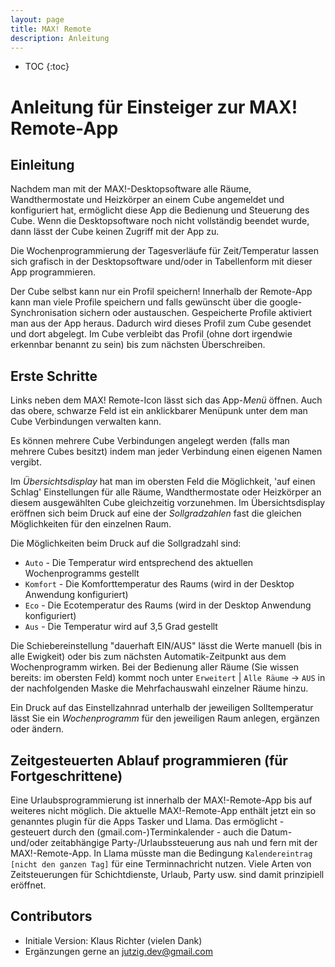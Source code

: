 ```yaml
---
layout: page
title: MAX! Remote
description: Anleitung
---
```



* TOC
{:toc}

# Anleitung für Einsteiger zur MAX! Remote-App

## Einleitung

Nachdem man mit der MAX!-Desktopsoftware alle Räume,
Wandthermostate und Heizkörper an einem Cube angemeldet und
konfiguriert hat, ermöglicht diese App die Bedienung und Steuerung
des Cube. Wenn die Desktopsoftware noch nicht vollständig beendet
wurde, dann lässt der Cube keinen Zugriff mit der App zu.

Die Wochenprogrammierung der Tagesverläufe für Zeit/Temperatur
lassen sich grafisch in der Desktopsoftware und/oder in Tabellenform
mit dieser App programmieren.

Der Cube selbst kann nur ein Profil speichern! Innerhalb der
Remote-App kann man viele Profile speichern und falls gewünscht
über die google-Synchronisation sichern oder austauschen.
Gespeicherte Profile aktiviert man aus der App heraus. Dadurch wird
dieses Profil zum Cube gesendet und dort abgelegt. Im Cube verbleibt
das Profil (ohne dort irgendwie erkennbar benannt zu sein) bis zum
nächsten Überschreiben.

## Erste Schritte

Links neben dem MAX! Remote-Icon lässt sich das App-*Menü* öffnen.
Auch das obere, schwarze Feld ist ein anklickbarer Menüpunk unter
dem man Cube Verbindungen verwalten kann.

Es können mehrere Cube Verbindungen angelegt werden (falls man mehrere Cubes besitzt) indem man
jeder Verbindung einen eigenen Namen vergibt.

Im *Übersichtsdisplay* hat man im obersten Feld die Möglichkeit, 'auf
einen Schlag' Einstellungen für alle Räume, Wandthermostate oder
Heizkörper an diesem ausgewählten Cube gleichzeitig vorzunehmen.
Im Übersichtsdisplay eröffnen sich beim Druck auf eine der
*Sollgradzahlen* fast die gleichen Möglichkeiten für den einzelnen
Raum.

Die Möglichkeiten beim Druck auf die Sollgradzahl sind: 

 * `Auto` - Die Temperatur wird entsprechend des aktuellen Wochenprogramms gestellt 
 * `Komfort` - Die Komforttemperatur des Raums (wird in der Desktop Anwendung konfiguriert) 
 * `Eco` - Die Ecotemperatur des Raums (wird in der Desktop Anwendung konfiguriert)
 * `Aus` - Die Temperatur wird auf 3,5 Grad gestellt

Die Schiebereinstellung "dauerhaft EIN/AUS" lässt die Werte manuell (bis
in alle Ewigkeit) oder bis zum nächsten Automatik-Zeitpunkt aus dem
Wochenprogramm wirken.
Bei der Bedienung aller Räume (Sie wissen bereits: im obersten Feld)
kommt noch unter `Erweitert` | `Alle Räume` -> `AUS` in der nachfolgenden Maske die Mehrfachauswahl einzelner Räume hinzu.

Ein Druck auf das Einstellzahnrad unterhalb der jeweiligen
Solltemperatur lässt Sie ein *Wochenprogramm* für den jeweiligen
Raum anlegen, ergänzen oder ändern.

## Zeitgesteuerten Ablauf programmieren (für Fortgeschrittene)

Eine Urlaubsprogrammierung ist innerhalb der MAX!-Remote-App
bis auf weiteres nicht möglich. Die aktuelle MAX!-Remote-App enthält
jetzt ein so genanntes plugin für die Apps Tasker und Llama. Das
ermöglicht - gesteuert durch den (gmail.com-)Terminkalender - auch
die Datum- und/oder zeitabhängige Party-/Urlaubssteuerung aus nah
und fern mit der MAX!-Remote-App. In Llama müsste man die
Bedingung `Kalendereintrag` `[nicht den ganzen Tag]` für eine
Terminnachricht nutzen. Viele Arten von Zeitsteuerungen für
Schichtdienste, Urlaub, Party usw. sind damit prinzipiell eröffnet.


## Contributors

 * Initiale Version: Klaus Richter (vielen Dank)
 * Ergänzungen gerne an jutzig.dev@gmail.com